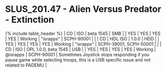 # SLUS_201.47 - Alien Versus Predator - Extinction

{% include table_header %}
| CD | ISO | beta 1545 | SMB |  | YES | YES | YES | YES | Working | "israpps" | SCPH-90001 |  |
| CD | HDL ISO | 1.0.0 | HDD |  | YES | YES | YES | YES | Working | "israpps" | SCPH-39001, SCPH-50001 |  |
| CD | ISO | OPL 1.0.0, beta 1545 | USB |  | YES | YES | YES | YES | Working | @israpps | SCPH-90001 | Sometimes Joystick stops responding if you pause game while selecting troops, this is a USB specific issue and not related to PADEMU |
